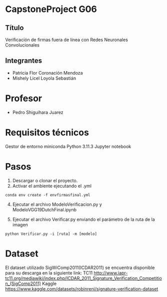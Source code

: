 # CapstoneProject G06
## Título 
  Verificación de firmas fuera de línea con Redes Neuronales Convolucionales

## Integrantes
- Patricia Flor Coronación Mendoza
- Mishely Licel Loyola Sebastián 

# Profesor
- Pedro Shiguihara Juarez

# Requisitos técnicos
Gestor de entorno miniconda
Python 3.11.3 
Jupyter notebook

# Pasos

1. Descargar o clonar el proyecto.
3. Activar el ambiente ejecutando el .yml
```
conda env create -f envfirmasfinal.yml
```
4. Ejecutar el archivo ModeloVerificacion.py y ModeloVGG19DutchFinal.ipynb 

5. Ejecutar el archivo Verificar.py enviando el parámetro de la ruta de la imagen
  ```
  python Verificar.py -i [ruta] -m [modelo]
  ``` 

# Dataset
  El dataset utilizado SigWiComp2011(ICDAR2011) se encuentra disponible para su descarga en la siguiente link:
  TC11
  http://www.iapr-tc11.org/mediawiki/index.php/ICDAR_2011_Signature_Verification_Competition_(SigComp2011)
  Kaggle
  https://www.kaggle.com/datasets/robinreni/signature-verification-dataset
